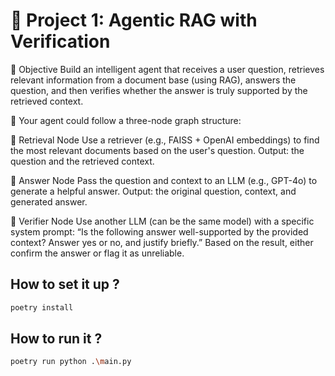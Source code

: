 # 📌 Project 1: Agentic RAG with Verification

🎯 Objective
Build an intelligent agent that receives a user question, retrieves relevant information from a document base (using RAG), answers the question, and then verifies whether the answer is truly supported by the retrieved context.

🔹 Your agent could follow a three-node graph structure:

🔸 Retrieval Node
Use a retriever (e.g., FAISS + OpenAI embeddings) to find the most relevant documents based on the user's question.
Output: the question and the retrieved context.

🔸 Answer Node
Pass the question and context to an LLM (e.g., GPT-4o) to generate a helpful answer.
Output: the original question, context, and generated answer.

🔸 Verifier Node
Use another LLM (can be the same model) with a specific system prompt:
“Is the following answer well-supported by the provided context? Answer yes or no, and justify briefly.”
Based on the result, either confirm the answer or flag it as unreliable.

## How to set it up ?
```bash
poetry install
```
## How to run it ? 
```bash
poetry run python .\main.py
```
